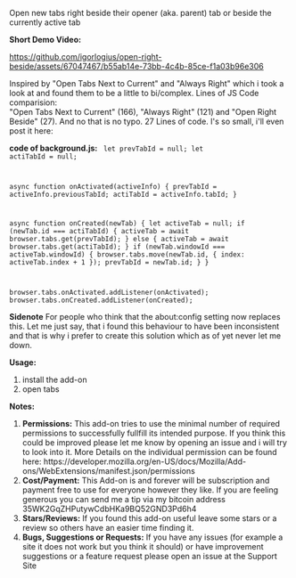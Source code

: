 Open new tabs right beside their opener (aka. parent) tab or beside the currently active tab

<b>Short Demo Video:</b>


https://github.com/igorlogius/open-right-beside/assets/67047467/b55ab14e-73bb-4c4b-85ce-f1a03b96e306



Inspired by  "Open Tabs Next to Current" and "Always Right"
which i took a look at and found them to be a little to bi/complex. Lines of JS Code comparision:  
"Open Tabs Next to Current" (166), "Always Right"  (121) and "Open Right Beside" (27). And no that is no typo. 27 Lines of code. I's so small, i'll even post it here: 

<b>code of background.js:</b>
<code>
let prevTabId = null;
let actiTabId = null;

async function onActivated(activeInfo) {
    prevTabId = activeInfo.previousTabId;
    actiTabId = activeInfo.tabId;
}

async function onCreated(newTab) {
    let activeTab = null;
    if (newTab.id === actiTabId) {
        activeTab = await browser.tabs.get(prevTabId);
    } else {
        activeTab = await browser.tabs.get(actiTabId);
    }
    if (newTab.windowId === activeTab.windowId) {
        browser.tabs.move(newTab.id, {
            index: activeTab.index + 1
        });
        prevTabId = newTab.id;
    }
}

browser.tabs.onActivated.addListener(onActivated);
browser.tabs.onCreated.addListener(onCreated);
</code>

<b>Sidenote</b>
For people who think that the about:config setting now replaces this. 
Let me just say, that i found this behaviour to have been inconsistent and that is why i prefer to create this solution which as of yet never let me down. 

<b>Usage:</b>
<ol>
	<li>install the add-on </li>
	<li>open tabs</li>
</ol>

<b>Notes:</b>
<ol>
    <li><b>Permissions:</b>
        This add-on tries to use the minimal number of required permissions to successfully fullfill its intended purpose.
        If you think this could be improved please let me know by opening an issue and i will try to look into it.
        More Details on the individual permission can be found here: https://developer.mozilla.org/en-US/docs/Mozilla/Add-ons/WebExtensions/manifest.json/permissions
    </li>
    <li><b>Cost/Payment:</b>
        This Add-on is and forever will be subscription and payment free to use for everyone however they like.
        If you are feeling generous you can send me a tip via my bitcoin address 35WK2GqZHPutywCdbHKa9BQ52GND3Pd6h4
    </li>
    <li><b>Stars/Reviews:</b>
        If you found this add-on useful leave some stars or a review so others have an  easier time finding it.
    </li>
    <li><b>Bugs, Suggestions or Requests:</b>
        If you have any issues (for example a site it does not work but you think it should) or have improvement suggestions or a feature request please open an issue at the Support Site
    </li>
</ol>

